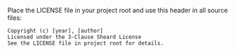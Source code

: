 Place the LICENSE file in your project root and use this header in all source files:

```
Copyright (c) [year], [author]
Licensed under the 3-Clause Sheard License
See the LICENSE file in project root for details.
```
